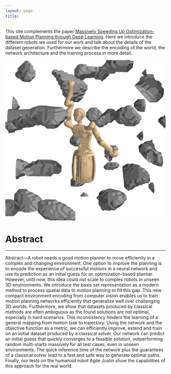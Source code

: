 ```yaml
---
layout: page
title: 
---
```


This site complements the paper [Massively Speeding Up Optimization-based Motion Planning through Deep Learning](https://arxiv.org).
Here we introduce the different robots we used for our work and talk about the details of the dataset generation.
Furthermore we describe the encoding of the world, the network architecture and the training process in more detail.

![Justin](/assets/imgs/Justin_in_Action.png)


# Abstract
---
Abstract—A robot needs a good motion planner to move efficiently in a complex and changing environment. One option to improve the planning is to encode the experience of successful motions in a neural network and use its prediction as an initial guess for an optimization-based planner. However, until now, this idea could not scale to complex robots in unseen 3D environments. We introduce the basis set representation as a modern method to process spatial data to motion planning to fill this gap. This new compact environment encoding from computer vision enables us to train motion planning networks efficiently that generalize well over challenging 3D worlds. Furthermore, we show that datasets produced by classical methods are often ambiguous as the found solutions are not optimal, especially in hard scenarios. This inconsistency hinders the learning of a general mapping from motion task to trajectory. Using the network and the objective function as a metric, we can efficiently improve, extend and train on an initial dataset produced by a classical solver. Our network can predict an initial guess that quickly converges to a feasible solution, outperforming random multi-starts massively for all test cases, even in unseen environments. The quick inference time of the network plus the guarantees of a classical solver lead to a fast and safe way to generate optimal paths. Finally, our tests on the humanoid robot Agile Justin show the capabilities of this approach for the real world.
